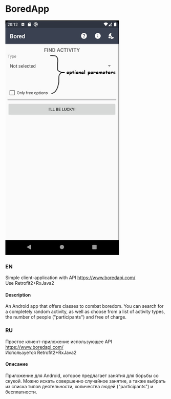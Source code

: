 # BoredApp
![image](https://github.com/YuriZhuravlev/BoredApp/blob/master/app/src/main/res/drawable/page0.jpg)
### EN
Simple client-application with API https://www.boredapi.com/  
Use Retrofit2+RxJava2

#### Description
An Android app that offers classes to combat boredom.
You can search for a completely random activity, as well as choose from a list of activity types, the number of people ("participants") and free of charge.
### RU
Простое клиент-приложение использующее API https://www.boredapi.com/  
Используется Retrofit2+RxJava2

#### Описание
Приложение для Android, которое предлагает занятия для борьбы со скукой.
Можно искать совершенно случайное занятие, а также выбрать из списка типов деятельности, количества людей ("participants") и бесплатности.